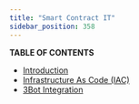 ```yaml
---
title: "Smart Contract IT"
sidebar_position: 358
---
```




**TABLE OF CONTENTS**

- [Introduction](./smartcontract_tfgrid3)
- [Infrastructure As Code (IAC)](./smartcontract_iac)
- [3Bot Integration](./smartcontract_3bot)